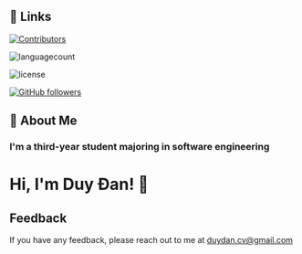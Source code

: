## 🔗 Links
[![Contributors][contributors-shield]][contributors-url]

![languagecount][language-count-shield]

![license][license-shield]


[![GitHub followers][followers-shield]][contributors-url]


## 🚀 About Me

### I'm a third-year student majoring in software engineering

# Hi, I'm Duy Đan! 👋

## Feedback

If you have any feedback, please reach out to me at duydan.cv@gmail.com



[contributors-shield]: https://img.shields.io/github/contributors/nguyenduydan/63133615_JavaProgramming?color=blue
[contributors-url]:https://github.com/nguyenduydan/63133615_AndroidProgramming/graphs/contributors
[language-count-shield]:https://img.shields.io/github/languages/count/nguyenduydan/63133615_JavaProgramming?color=red
[license-shield]:https://img.shields.io/github/license/nguyenduydan/63133615_JavaProgramming
[followers-shield]: https://img.shields.io/github/followers/nguyenduydan?style=flat